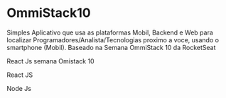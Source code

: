 # OmmiStack10

Simples Aplicativo que usa as plataformas Mobil, Backend e Web para localizar Programadores/Analista/Tecnologias proximo a voce, usando o smartphone (Mobil). Baseado na Semana OmmiStack 10 da RocketSeat 

React Js semana Omistack 10

React JS

Node Js

